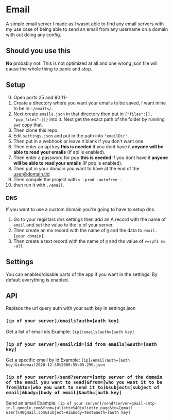 # Email
A simple email server I made as I wasnt able to find any email servers with my use case of being able to send an email from any username on a domain with out doing any config.
## Should you use this
**No** probably not. This is not optimized at all and one wrong json file will cause the whole thing to panic and stop. 
## Setup 
0) Open ports 25 and 80 11-
1) Create a directory where you want your emails to be saved, I want mine to be in `~/emails/`. 
2) Next create `emails.json` in that directory then put in `{"files":[], "pop_files":[]}` into it. Next get the exact path of the folder by running `pwd` copy that. 
3) Then clone this repo. 
4) Edit `settings.json` and put in the path into `"emailDir"`. 
5) Then put in a webhook or leave it blank if you don't want one. 
6) Then enter an api key **this is needed** if you dont have it **anyone will be able to read your emails** (If api is enabled). 
7) Then enter a password for pop **this is needed** if you dont have it **anyone will be able to read your emails** (If pop is enabled). 
8) Then put in your domain you want to have at the end of the user@domain.tld
9) Then compile the project with `v -prod -autofree .` 
10) then run it with `./email`. 
### DNS
If you want to use a custom domain you're going to have to setup dns. 
1) Go to your registars dns settings then add an A record with the name of `email` and set the value to the ip of your server. 
2) Then create an mx record with the name of `@` and the data to `email.[your domain]`. 
3) Then create a text record with the name of `@` and the value of `v=spf1 mx -all`

## Settings
You can enabled/disable parts of the app if you want in the settings. By default everything is enabled.
## API
Replace the url query auth with your auth key in settings.json
### `[ip of your server]/emails?auth=[auth key]`
Get a list of email ids
Example: `[ip]/emails?auth=[auth key]`
### `[ip of your server]/email?id=[id from emails]&auth=[auth key]`
Get a specific email by id
Example: `[ip]/email?auth=[auth key]&id=email2020-12-30%2008:55:05.256.json`
### `[ip of your server]/send?server=[smtp server of the domain of the email you want to send]&from=[who you want it to be from]&to=[who you want to send it to]&subject=[subject of email]&body=[body of email]&auth=[auth key]`
Send an email
Example: `[ip of your server]/send?server=gmail-smtp-in.l.google.com&from=juliette%40juliette.page&to=[gmail user]%40gmail.com&subject=Hi&body=test&auth=[auth key]`
